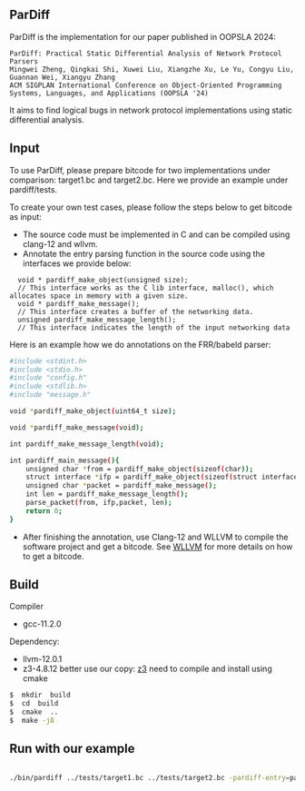 ## ParDiff

ParDiff is the implementation for our paper published in OOPSLA 2024:
  
 ```
ParDiff: Practical Static Differential Analysis of Network Protocol Parsers
Mingwei Zheng, Qingkai Shi, Xuwei Liu, Xiangzhe Xu, Le Yu, Congyu Liu, Guannan Wei, Xiangyu Zhang
ACM SIGPLAN International Conference on Object-Oriented Programming Systems, Languages, and Applications (OOPSLA '24) 
```
It aims to find logical bugs in network protocol implementations using static differential analysis. 

## Input
To use ParDiff, please prepare bitcode for two implementations under comparison:  target1.bc and target2.bc. Here we provide an example under pardiff/tests.

To create your own test cases, please follow the steps below to get bitcode as input:

* The source code must be implemented in C and can be compiled using clang-12 and wllvm.
* Annotate the entry parsing function in the source code using the interfaces we provide below:
```
  void * pardiff_make_object(unsigned size);
  // This interface works as the C lib interface, malloc(), which allocates space in memory with a given size. 
  void * pardiff_make_message();
  // This interface creates a buffer of the networking data.
  unsigned pardiff_make_message_length();
  // This interface indicates the length of the input networking data
```
Here is an example how we do annotations on the FRR/babeld parser:
```bash
#include <stdint.h>
#include <stdio.h>
#include "config.h"
#include <stdlib.h>
#include "message.h"

void *pardiff_make_object(uint64_t size);

void *pardiff_make_message(void);

int pardiff_make_message_length(void);

int pardiff_main_message(){
    unsigned char *from = pardiff_make_object(sizeof(char));
    struct interface *ifp = pardiff_make_object(sizeof(struct interface));
    unsigned char *packet = pardiff_make_message();
    int len = pardiff_make_message_length();
    parse_packet(from, ifp,packet, len); 
    return 0; 
}
```
* After finishing the annotation, use Clang-12 and WLLVM to compile the software project and get a bitcode. See [WLLVM](https://github.com/travitch/whole-program-llvm) for more details on how to get a bitcode.

## Build

Compiler
* gcc-11.2.0

Dependency:
* llvm-12.0.1
* z3-4.8.12 better use our copy: [z3](https://github.com/zmw12306/z3) need to compile and install using cmake

```bash
$  mkdir  build
$  cd  build
$  cmake  ..
$  make -j8
```

## Run with our example

```bash

./bin/pardiff ../tests/target1.bc ../tests/target2.bc -pardiff-entry=pardiff_main_message > diff.txt 2>&1
